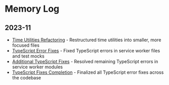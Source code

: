 # Memory Log

## 2023-11
- [Time Utilities Refactoring](/docs/logged_memories/MRTMLY-001-timeutils-refactoring.md) - Restructured time utilities into smaller, more focused files
- [TypeScript Error Fixes](/docs/logged_memories/MRTMLY-002-typescript-error-fixes.md) - Fixed TypeScript errors in service worker files and test mocks
- [Additional TypeScript Fixes](/docs/logged_memories/MRTMLY-003-additional-typescript-fixes.md) - Resolved remaining TypeScript errors in service worker modules
- [TypeScript Fixes Completion](/docs/logged_memories/MRTMLY-004-typescript-fixes-completion.md) - Finalized all TypeScript error fixes across the codebase

